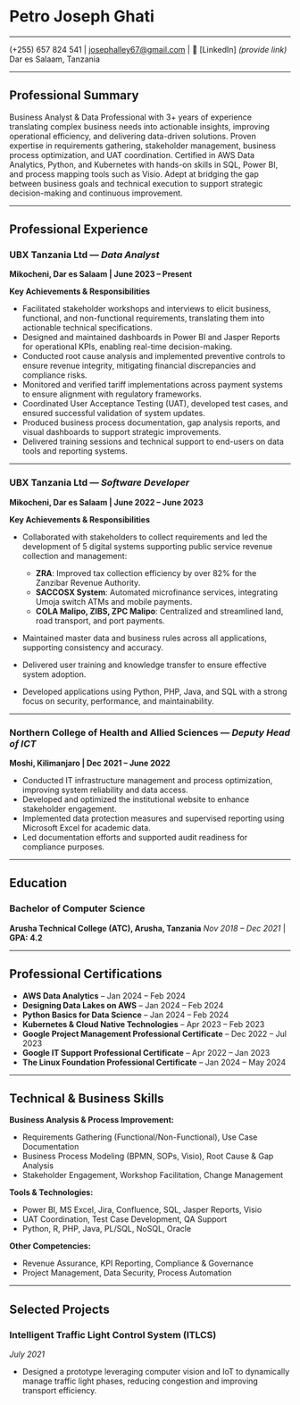 
# **Petro Joseph Ghati**

---

(+255) 657 824 541 | [josephalley67@gmail.com](mailto:josephalley67@gmail.com) | 🔗 \[LinkedIn] *(provide link)*
Dar es Salaam, Tanzania

---

## **Professional Summary**

Business Analyst & Data Professional with 3+ years of experience translating complex business needs into actionable insights, improving operational efficiency, and delivering data-driven solutions. Proven expertise in requirements gathering, stakeholder management, business process optimization, and UAT coordination. Certified in AWS Data Analytics, Python, and Kubernetes with hands-on skills in SQL, Power BI, and process mapping tools such as Visio. Adept at bridging the gap between business goals and technical execution to support strategic decision-making and continuous improvement.

---

## **Professional Experience**

### **UBX Tanzania Ltd** — *Data Analyst*

**Mikocheni, Dar es Salaam | June 2023 – Present**

**Key Achievements & Responsibilities**

* Facilitated stakeholder workshops and interviews to elicit business, functional, and non-functional requirements, translating them into actionable technical specifications.
* Designed and maintained dashboards in Power BI and Jasper Reports for operational KPIs, enabling real-time decision-making.
* Conducted root cause analysis and implemented preventive controls to ensure revenue integrity, mitigating financial discrepancies and compliance risks.
* Monitored and verified tariff implementations across payment systems to ensure alignment with regulatory frameworks.
* Coordinated User Acceptance Testing (UAT), developed test cases, and ensured successful validation of system updates.
* Produced business process documentation, gap analysis reports, and visual dashboards to support strategic improvements.
* Delivered training sessions and technical support to end-users on data tools and reporting systems.

---

### **UBX Tanzania Ltd** — *Software Developer*

**Mikocheni, Dar es Salaam | June 2022 – June 2023**

**Key Achievements & Responsibilities**

* Collaborated with stakeholders to collect requirements and led the development of 5 digital systems supporting public service revenue collection and management:

  * **ZRA**: Improved tax collection efficiency by over 82% for the Zanzibar Revenue Authority.
  * **SACCOSX System**: Automated microfinance services, integrating Umoja switch ATMs and mobile payments.
  * **COLA Malipo, ZIBS, ZPC Malipo**: Centralized and streamlined land, road transport, and port payments.
* Maintained master data and business rules across all applications, supporting consistency and accuracy.
* Delivered user training and knowledge transfer to ensure effective system adoption.
* Developed applications using Python, PHP, Java, and SQL with a strong focus on security, performance, and maintainability.

---

### **Northern College of Health and Allied Sciences** — *Deputy Head of ICT*

**Moshi, Kilimanjaro | Dec 2021 – June 2022**

* Conducted IT infrastructure management and process optimization, improving system reliability and data access.
* Developed and optimized the institutional website to enhance stakeholder engagement.
* Implemented data protection measures and supervised reporting using Microsoft Excel for academic data.
* Led documentation efforts and supported audit readiness for compliance purposes.

---

## **Education**

### **Bachelor of Computer Science**

**Arusha Technical College (ATC), Arusha, Tanzania**
*Nov 2018 – Dec 2021* | **GPA: 4.2**

---

## **Professional Certifications**

* **AWS Data Analytics** – Jan 2024 – Feb 2024
* **Designing Data Lakes on AWS** – Jan 2024 – Feb 2024
* **Python Basics for Data Science** – Jan 2024 – Feb 2024
* **Kubernetes & Cloud Native Technologies** – Apr 2023 – Feb 2023
* **Google Project Management Professional Certificate** – Dec 2022 – Jul 2023
* **Google IT Support Professional Certificate** – Apr 2022 – Jan 2023
* **The Linux Foundation Professional Certificate** – Jan 2024 – May 2024

---

## **Technical & Business Skills**

**Business Analysis & Process Improvement:**

* Requirements Gathering (Functional/Non-Functional), Use Case Documentation
* Business Process Modeling (BPMN, SOPs, Visio), Root Cause & Gap Analysis
* Stakeholder Engagement, Workshop Facilitation, Change Management

**Tools & Technologies:**

* Power BI, MS Excel, Jira, Confluence, SQL, Jasper Reports, Visio
* UAT Coordination, Test Case Development, QA Support
* Python, R, PHP, Java, PL/SQL, NoSQL, Oracle

**Other Competencies:**

* Revenue Assurance, KPI Reporting, Compliance & Governance
* Project Management, Data Security, Process Automation

---

## **Selected Projects**

### **Intelligent Traffic Light Control System (ITLCS)**

*July 2021*

* Designed a prototype leveraging computer vision and IoT to dynamically manage traffic light phases, reducing congestion and improving transport efficiency.


